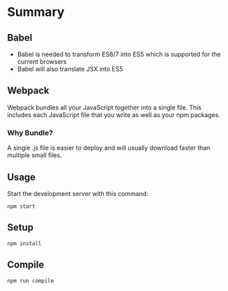 # Summary

## Babel
- Babel is needed to transform ES6/7 into ES5 which is supported for the current browsers
- Babel will also translate JSX into ES5

## Webpack
Webpack bundles all your JavaScript together into a single file. This includes each JavaScript file that you write as well as your npm packages.

### Why Bundle?
A single .js file is easier to deploy and will usually download faster than multiple small files.

Usage
---
 
Start the development server with this command:
 
```
npm start
```
 
 
 
Setup
---
 
```
npm install
```
 
 
 
Compile
---
 
```
npm run compile
```